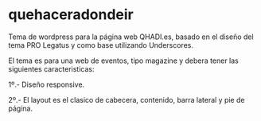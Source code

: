 # quehaceradondeir

Tema de wordpress para la página web QHADI.es, basado en el diseño del tema PRO Legatus y como base utilizando Underscores.

El tema es para una web de eventos, tipo magazine y debera tener las siguientes caracteristicas:

1º.- Diseño responsive.

2º.- El layout es el clasico de cabecera, contenido, barra lateral y pie de página.
